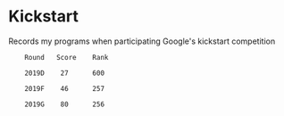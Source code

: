 # Kickstart
Records my programs when participating Google's kickstart competition

        Round   Score    Rank

        2019D    27      600 

        2019F    46      257

        2019G    80      256
